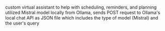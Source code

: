 custom virtual assistant to help with scheduling, reminders, and planning
utilized Mistral model locally from Ollama, sends POST request to Ollama's local chat API as JSON file which includes the type of model (Mistral) and the user's query
